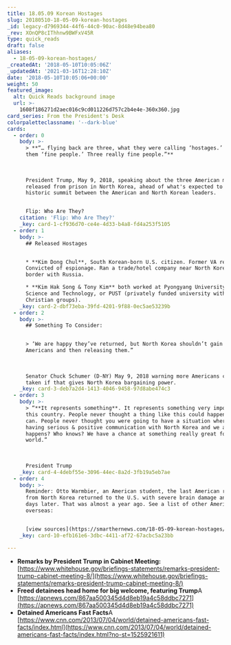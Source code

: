 ```yaml
---
title: 18.05.09 Korean Hostages
slug: 20180510-18-05-09-korean-hostages
_id: legacy-d7969344-44f6-44c0-90ac-8d48e94bea80
_rev: XOnQP8cIThhnw9BWFxV45R
type: quick_reads
draft: false
aliases:
  - 18-05-09-korean-hostages/
_createdAt: '2018-05-10T10:05:06Z'
_updatedAt: '2021-03-16T12:28:10Z'
date: '2018-05-10T10:05:06+00:00'
weight: 50
featured_image:
  alt: Quick Reads background image
  url: >-
    1608f186271d2aec016c9cd011226d757c2b4e4e-360x360.jpg
card_series: From the President's Desk
colorpaletteclassname: '--dark-blue'
cards:
  - order: 0
    body: >-
      > **“… flying back are three, what they were calling ‘hostages.’ We call
      them ‘fine people.’ Three really fine people.”**  
        
        
        
      President Trump, May 9, 2018, speaking about the three American men
      released from prison in North Korea, ahead of what's expected to be a
      historic summit between the American and North Korean leaders.


      Flip: Who Are They?
    citation: 'Flip: Who Are They?'
    _key: card-1-cf936d70-ce4e-4d33-b4a8-fd4a253f5105
  - order: 1
    body: >-
      ## Released Hostages


      * **Kim Dong Chul**, South Korean-born U.S. citizen. Former VA resident.
      Convicted of espionage. Ran a trade/hotel company near North Korea’s
      border with Russia.

      * **Kim Hak Song & Tony Kim** both worked at Pyongyang University of
      Science and Technology, or PUST (privately funded university with $$ from
      Christian groups).
    _key: card-2-dbf73eba-39fd-4201-9f88-0ec5ae53239b
  - order: 2
    body: >-
      ## Something To Consider:


      > ‘We are happy they’ve returned, but North Korea shouldn’t gain by taking
      Americans and then releasing them.”  
        
        
        
      Senator Chuck Schumer (D-NY) May 9, 2018 warning more Americans could be
      taken if that gives North Korea bargaining power.
    _key: card-3-deb7a2d4-1413-4046-9458-97d8abe474c3
  - order: 3
    body: >-
      > “**It represents something**. It represents something very important to
      this country. People never thought a thing like this could happen and it
      can. People never thought you were going to have a situation where we’re
      having serious & positive communication with North Korea and we are. What
      happens? Who knows? We have a chance at something really great for the
      world.”  
        
        
        
      President Trump
    _key: card-4-4debf55e-3096-44ec-8a2d-3fb19a5eb7ae
  - order: 4
    body: >-
      Reminder: Otto Warmbier, an American student, the last American released
      from North Korea returned to the U.S. with severe brain damage and died
      days later. That was almost a year ago. See a list of other Americans held
      overseas:


      [view sources](https://smarthernews.com/18-05-09-korean-hostages/)
    _key: card-10-efb161e6-3dbc-4411-af72-67acbc5a23bb

---
```

* **Remarks by President Trump in Cabinet Meeting:** [https://www.whitehouse.gov/briefings-statements/remarks-president-trump-cabinet-meeting-8/](https://www.whitehouse.gov/briefings-statements/remarks-president-trump-cabinet-meeting-8/)
* **Freed detainees head home for big welcome, featuring Trump**A [https://apnews.com/867aa500345d4d8eb19a4c58ddbc7271](https://apnews.com/867aa500345d4d8eb19a4c58ddbc7271)
* **Detained Americans Fast Facts**A [https://www.cnn.com/2013/07/04/world/detained-americans-fast-facts/index.html](https://www.cnn.com/2013/07/04/world/detained-americans-fast-facts/index.html?no-st=1525921611)